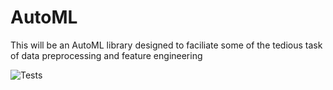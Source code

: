 # AutoML
This will be an AutoML library designed to faciliate some of the tedious task of data preprocessing and feature engineering 

![Tests](https://github.com/UdristeAndrei/AutoML/actions/workflows/UnitTest.yml/badge.svg)
